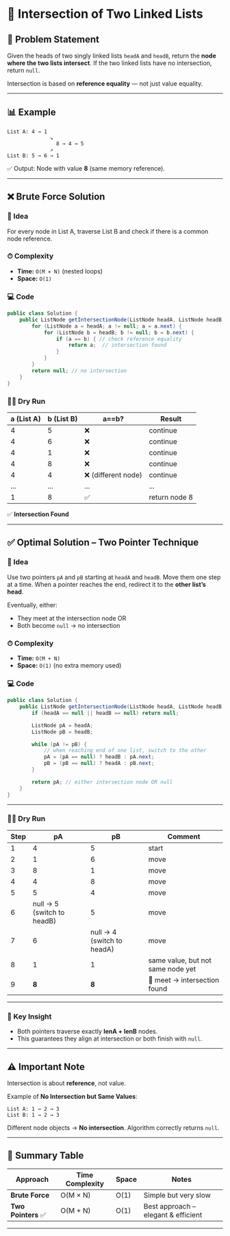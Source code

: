 
# 📘 Intersection of Two Linked Lists

## 📝 Problem Statement

Given the heads of two singly linked lists `headA` and `headB`, return the **node where the two lists intersect**.
If the two linked lists have no intersection, return `null`.

Intersection is based on **reference equality** — not just value equality.

---

## 📊 Example

```
List A: 4 → 1
              ↘
                8 → 4 → 5
              ↗
List B: 5 → 6 → 1
```

✅ Output: Node with value **8** (same memory reference).

---

## ❌ Brute Force Solution

### 🧠 Idea

For every node in List A, traverse List B and check if there is a common node reference.

### ⏱ Complexity

* **Time:** `O(M × N)` (nested loops)
* **Space:** `O(1)`

### 💻 Code

```java
public class Solution {
    public ListNode getIntersectionNode(ListNode headA, ListNode headB) {
        for (ListNode a = headA; a != null; a = a.next) {
            for (ListNode b = headB; b != null; b = b.next) {
                if (a == b) { // check reference equality
                    return a;  // intersection found
                }
            }
        }
        return null; // no intersection
    }
}
```

### 🏃‍♂️ Dry Run

| a (List A) | b (List B) | a==b?              | Result        |
| ---------- | ---------- | ------------------ | ------------- |
| 4          | 5          | ❌                  | continue      |
| 4          | 6          | ❌                  | continue      |
| 4          | 1          | ❌                  | continue      |
| 4          | 8          | ❌                  | continue      |
| 4          | 4          | ❌ (different node) | continue      |
| ...        | ...        | ...                | ...           |
| 1          | 8          | ✅                  | return node 8 |

✅ **Intersection Found**

---

## ✅ Optimal Solution – Two Pointer Technique

### 🧠 Idea

Use two pointers `pA` and `pB` starting at `headA` and `headB`.
Move them one step at a time.
When a pointer reaches the end, redirect it to the **other list’s head**.

Eventually, either:

* They meet at the intersection node OR
* Both become `null` → no intersection

### ⏱ Complexity

* **Time:** `O(M + N)`
* **Space:** `O(1)` (no extra memory used)

### 💻 Code

```java
public class Solution {
    public ListNode getIntersectionNode(ListNode headA, ListNode headB) {
        if (headA == null || headB == null) return null;

        ListNode pA = headA;
        ListNode pB = headB;

        while (pA != pB) {
            // when reaching end of one list, switch to the other
            pA = (pA == null) ? headB : pA.next;
            pB = (pB == null) ? headA : pB.next;
        }

        return pA; // either intersection node OR null
    }
}
```

---

### 🏃‍♂️ Dry Run

| Step | pA                         | pB                         | Comment                           |
| ---- | -------------------------- | -------------------------- | --------------------------------- |
| 1    | 4                          | 5                          | start                             |
| 2    | 1                          | 6                          | move                              |
| 3    | 8                          | 1                          | move                              |
| 4    | 4                          | 8                          | move                              |
| 5    | 5                          | 4                          | move                              |
| 6    | null → 5 (switch to headB) | 5                          | move                              |
| 7    | 6                          | null → 4 (switch to headA) | move                              |
| 8    | 1                          | 1                          | same value, but not same node yet |
| 9    | **8**                      | **8**                      | 🎉 meet → intersection found      |

---

### 🎯 Key Insight

* Both pointers traverse exactly **lenA + lenB** nodes.
* This guarantees they align at intersection or both finish with `null`.

---

## ⚠️ Important Note

Intersection is about **reference**, not value.

Example of **No Intersection but Same Values**:

```
List A: 1 → 2 → 3
List B: 1 → 2 → 3
```

Different node objects → **No intersection**.
Algorithm correctly returns `null`.

---

## 📌 Summary Table

| Approach           | Time Complexity | Space | Notes                               |
| ------------------ | --------------- | ----- | ----------------------------------- |
| **Brute Force**    | O(M × N)        | O(1)  | Simple but very slow                |
| **Two Pointers** ✅ | O(M + N)        | O(1)  | Best approach – elegant & efficient |

---

